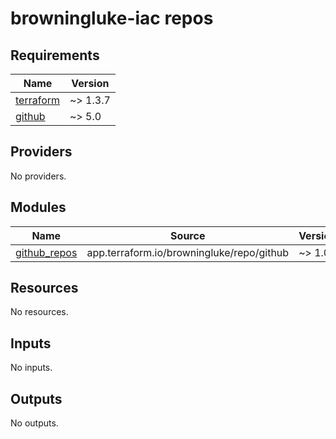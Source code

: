 # browningluke-iac repos

<!-- BEGINNING OF PRE-COMMIT-TERRAFORM DOCS HOOK -->
## Requirements

| Name | Version |
|------|---------|
| <a name="requirement_terraform"></a> [terraform](#requirement\_terraform) | ~> 1.3.7 |
| <a name="requirement_github"></a> [github](#requirement\_github) | ~> 5.0 |

## Providers

No providers.

## Modules

| Name | Source | Version |
|------|--------|---------|
| <a name="module_github_repos"></a> [github\_repos](#module\_github\_repos) | app.terraform.io/browningluke/repo/github | ~> 1.0 |

## Resources

No resources.

## Inputs

No inputs.

## Outputs

No outputs.
<!-- END OF PRE-COMMIT-TERRAFORM DOCS HOOK -->
